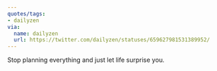 ```yaml
---
quotes/tags:
- dailyzen
via:
  name: dailyzen
  url: https://twitter.com/dailyzen/statuses/659627981531389952/
---
```


Stop planning everything and just let life surprise you.